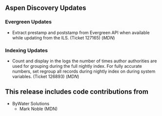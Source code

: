 ## Aspen Discovery Updates
### Evergreen Updates
- Extract prestamp and poststamp from Evergreen API when available while updating from the ILS. (Ticket 127165) (*MDN*) 

### Indexing Updates
- Count and display in the logs the number of times author authorities are used for grouping during the full nightly index.  For fully accurate numbers, set regroup all records during nightly index on during system variables. (Ticket 126893) (*MDN*)

## This release includes code contributions from
- ByWater Solutions
    - Mark Noble (MDN)